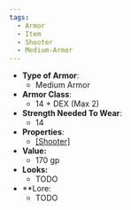 ```yaml
---
tags:
  - Armor
  - Item
  - Shooter
  - Medium-Armor
---
```

- __Type of Armor__:
	* Medium Armor
- __Armor Class__:
	* 14 + DEX (Max 2)
- __Strength Needed To Wear__:
	* 14
- __Properties__:
	* [[Shooter]](Grenade)
- **Value:**
	- 170 gp
- **Looks:**
	- TODO
- **Lore:
	- TODO
